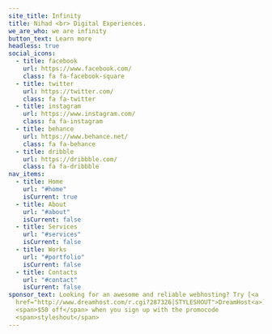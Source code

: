 ```yaml
---
site_title: Infinity
title: Nihad <br> Digital Experiences.
we_are_who: we are infinity
button_text: Learn more
headless: true
social_icons:
  - title: facebook
    url: https://www.facebook.com/
    class: fa fa-facebook-square
  - title: twitter
    url: https://twitter.com/
    class: fa fa-twitter
  - title: instagram
    url: https://www.instagram.com/
    class: fa fa-instagram
  - title: behance
    url: https://www.behance.net/
    class: fa fa-behance
  - title: dribble
    url: https://dribbble.com/
    class: fa fa-dribbble
nav_items:
  - title: Home
    url: "#home"
    isCurrent: true
  - title: About
    url: "#about"
    isCurrent: false
  - title: Services
    url: "#services"
    isCurrent: false
  - title: Works
    url: "#portfolio"
    isCurrent: false
  - title: Contacts
    url: "#contact"
    isCurrent: false
sponsor_text: Looking for an awesome and reliable webhosting? Try [<a
  href="http://www.dreamhost.com/r.cgi?287326|STYLESHOUT">DreamHost<a>](http://www.dreamhost.com/r.cgi?287326|STYLESHOUT).Get
  <span>$50 off</span> when you sign up with the promocode
  <span>styleshout</span>
---
```

